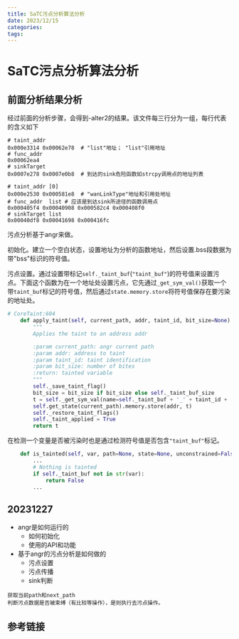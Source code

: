 ```yaml
---
title: SaTC污点分析算法分析
date: 2023/12/15
categories: 
tags:
---
```


# SaTC污点分析算法分析
## 前面分析结果分析
经过前面的分析步骤，会得到-alter2的结果。该文件每三行分为一组，每行代表的含义如下
```text
# taint_addr
0x000e3314 0x00062e78  # "list"地址； "list"引用地址
# func_addr
0x00062ea4  
# sinkTarget
0x0007e278 0x0007e0b8  # 到达的sink危险函数如strcpy调用点的地址列表

# taint_addr [0]
0x000e2530 0x000581e8  # "wanLinkType"地址和引用处地址
# func_addr  list # 应该是到达sink所途径的函数调用点
0x000405f4 0x00040908 0x000582c4 0x000408f0
# sinkTarget list
0x00040df8 0x00041698 0x000416fc
```

污点分析基于angr来做。

初始化。建立一个空白状态，设置地址为分析的函数地址，然后设置.bss段数据为带"bss"标识的符号值。

污点设置。通过设置带标记`self._taint_buf`(`"taint_buf"`)的符号值来设置污点。下面这个函数为在一个地址处设置污点，它先通过`_get_sym_val()`获取一个带`taint_buf`标记的符号值，然后通过`state.memory.store`将符号值保存在要污染的地址处。
```python
# CoreTaint:604
    def apply_taint(self, current_path, addr, taint_id, bit_size=None):
        """
        Applies the taint to an address addr

        :param current_path: angr current path
        :param addr: address to taint
        :param taint_id: taint identification
        :param bit_size: number of bites
        :return: tainted variable
        """
        self._save_taint_flag()
        bit_size = bit_size if bit_size else self._taint_buf_size
        t = self._get_sym_val(name=self._taint_buf + '_' + taint_id + '_', bits=bit_size).reversed
        self.get_state(current_path).memory.store(addr, t)
        self._restore_taint_flags()
        self._taint_applied = True
        return t
```

在检测一个变量是否被污染时也是通过检测符号值是否包含`"taint_buf"`标记。
```python
    def is_tainted(self, var, path=None, state=None, unconstrained=False):
	    ...
        # Nothing is tainted
        if self._taint_buf not in str(var):
            return False
        ...
```

## 20231227
- angr是如何运行的
	- 如何初始化
	- 使用的API和功能
- 基于angr的污点分析是如何做的
	- 污点设置
	- 污点传播
	- sink判断

```
获取当前path和next_path
判断污点数据是否被束缚（有比较等操作），是则执行去污点操作。

```






## 参考链接

